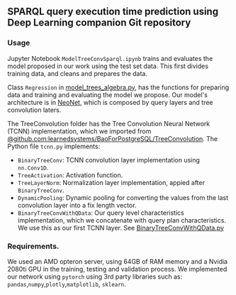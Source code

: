 ## SPARQL query execution time prediction using Deep Learning companion Git repository

### Usage
Jupyter Notebook ``ModelTreeConvSparql.ipynb`` trains and evaluates the model proposed in our work using the test set data. This first divides training data, and cleans and prepares the data.

Class ```Regression``` in [model_trees_algebra.py](model_trees_algebra.py), has the functions for preparing data and training and evaluating the model we propose.
Our model's architecture is in [NeoNet](net.py), which is composed by query layers and tree convolution laters.

The TreeConvolution folder has the Tree Convolution Neural Network (TCNN) implementation, which we imported from [@github.com:learnedsystems/BaoForPostgreSQL/TreeConvolution](https://github.com/learnedsystems/BaoForPostgreSQL/tree/master/bao_server/TreeConvolution).
The Python file ```tcnn.py``` implements:  
 - ``BinaryTreeConv``: TCNN convolution layer implementation using ``nn.Conv1D``.
 - ``TreeActivation``: Activation function.
 - ``TreeLayerNorm``: Normalization layer implementation, appied after ``BinaryTreeConv``.
 - ``DynamicPooling``: Dynamic pooling for converting the values from the last convolution layer into a fix length vector. 
 - ``BinaryTreeConvWithQData``: Our query level characteristics implementation, which we concatenate with query plan characteristics. We use this as our first TCNN layer. See [BinaryTreeConvWithQData.py](TreeConvolution/tcnn.py)
 
### Requirements.
We used an AMD opteron server, using 64GB of RAM memory and a Nvidia 2080ti GPU in the training, testing and validation process. 
We implemented our network using ``pytorch`` using 3rd party libraries such as: ``pandas``,``numpy``,``plotly``,``matplotlib``, ``sklearn``.
